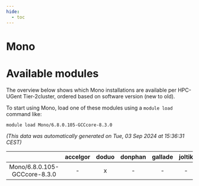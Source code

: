 ```yaml
---
hide:
  - toc
---
```


Mono
====

# Available modules


The overview below shows which Mono installations are available per HPC-UGent Tier-2cluster, ordered based on software version (new to old).

To start using Mono, load one of these modules using a `module load` command like:

```shell
module load Mono/6.8.0.105-GCCcore-8.3.0
```

*(This data was automatically generated on Tue, 03 Sep 2024 at 15:36:31 CEST)*  

| |accelgor|doduo|donphan|gallade|joltik|shinx|skitty|
| :---: | :---: | :---: | :---: | :---: | :---: | :---: | :---: |
|Mono/6.8.0.105-GCCcore-8.3.0|-|x|-|-|-|-|x|
